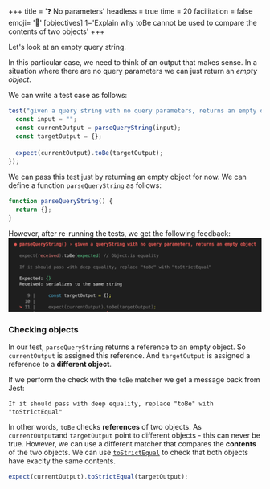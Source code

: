 +++
title = '❓ No parameters'
headless = true
time = 20
facilitation = false
emoji= '🧩'
[objectives]
    1='Explain why toBe cannot be used to compare the contents of two objects'
+++

Let's look at an empty query string.

In this particular case, we need to think of an output that makes sense. In a situation where there are no query parameters we can just return an _empty object_.

We can write a test case as follows:

```js
test("given a query string with no query parameters, returns an empty object", function () {
  const input = "";
  const currentOutput = parseQueryString(input);
  const targetOutput = {};

  expect(currentOutput).toBe(targetOutput);
});
```

We can pass this test just by returning an empty object for now. We can define a function `parseQueryString` as follows:

```js
function parseQueryString() {
  return {};
}
```

However, after re-running the tests, we get the following feedback:
![to-be-check-error](to-be-check-error.png)

### Checking objects

In our test, `parseQueryString` returns a reference to an empty object. So `currentOutput` is assigned this reference. And `targetOutput` is assigned a reference to a **different object**.

If we perform the check with the `toBe` matcher we get a message back from Jest:

```console
If it should pass with deep equality, replace "toBe" with "toStrictEqual"
```

In other words, `toBe` checks **references** of two objects. As `currentOutput`and `targetOutput` point to different objects - this can never be true. However, we can use a different matcher that compares the **contents** of the two objects. We can use [`toStrictEqual`](https://jestjs.io/docs/expect#tostrictequalvalue) to check that both objects have exaclty the same contents.

```js
expect(currentOutput).toStrictEqual(targetOutput);
```

